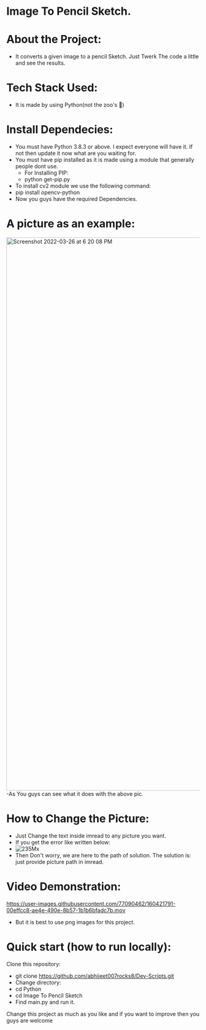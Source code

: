 # Image To Pencil Sketch.

# About the Project:
  - It converts a given image to a pencil Sketch. Just Twerk The code a little and see the results.

# Tech Stack Used:
  - It is made by using Python(not the zoo's 🥲)

# Install Dependecies:
  - You must have Python 3.8.3 or above. I expect everyone will have it. If not then update it now what are you waiting for.
  - You must have pip installed as it is made using a module that generally people dont use.
     - For Installing PIP:
     - python get-pip.py
  - To install cv2 module we use the following command:
   - pip install opencv-python
  - Now you guys have the required Dependencies.

# A picture as an example:
<img width="1440" alt="Screenshot 2022-03-26 at 6 20 08 PM" src="https://user-images.githubusercontent.com/77090462/160240634-15ba5581-9986-4e29-828f-30e0a38d55ff.png">
  -As You guys can see what it does with the above pic.

# How to Change the Picture:
  - Just Change the text inside imread to any picture you want.
  - If you get the error like written below:
  - ![235Mx](https://user-images.githubusercontent.com/77090462/160240790-0d2213f5-814e-46a5-907b-7bc36943129f.png)
  - Then Don't worry, we are here to the path of solution. The solution is: just provide picture path in imread.

# Video Demonstration:

https://user-images.githubusercontent.com/77090462/160421791-00effcc8-ae4e-490e-8b57-1b1b6bfadc7b.mov
- But it is best to use png images for this project.


# Quick start (how to run locally):

Clone this repository:
- git clone https://github.com/abhijeet007rocks8/Dev-Scripts.git
- Change directory:
- cd Python
- cd Image To Pencil Sketch
- Find main.py and run it.

Change this project as much as you like and if you want to improve then you guys are welcome

